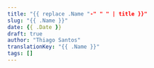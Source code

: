 ```yaml
---
title: "{{ replace .Name "-" " " | title }}"
slug: "{{ .Name }}"
date: {{ .Date }}
draft: true
author: "Thiago Santos"
translationKey: "{{ .Name }}"
tags: []
---
```

